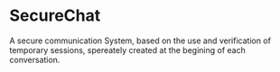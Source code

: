 # SecureChat
A secure communication System, based on the use and verification of temporary sessions, spereately created at the begining of each conversation. 
